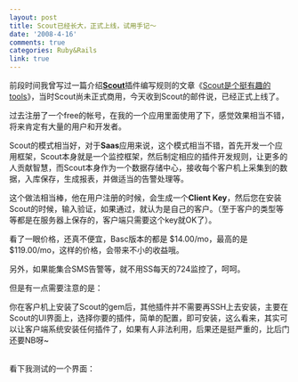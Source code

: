 ```yaml
---
layout: post
title: Scout已经长大，正式上线，试用手记～
date: '2008-4-16'
comments: true
categories: Ruby&Rails
link: true
---
```

<p>前段时间我曾写过一篇介绍<a href="https://scoutapp.com/"><strong>Scout</strong></a>插件编写规则的文章《<a href="http://iceskysl.1sters.com/?action=show&amp;id=240">Scout是个挺有趣的tools</a>》，当时Scout尚未正式商用，今天收到Scout的邮件说，已经正式上线了。</p>
<p>过去注册了一个free的帐号，在我的一个应用里面使用了下，感觉效果相当不错，将来肯定有大量的用户和开发者。</p>
<p>Scout的模式相当好，对于<strong>Saas</strong>应用来说，这个模式相当不错，首先开发一个应用框架，Scout本身就是一个监控框架，然后制定相应的插件开发规则，让更多的人贡献智慧，而Scout本身作为一个数据存储中心，接收每个客户机上采集到的数据，入库保存，生成报表，并做适当的告警处理等。</p>
<p>这个做法相当棒，他在用户注册的时候，会生成一个<strong>Client Key</strong>，然后您在安装Scout的时候，输入验证，如果通过，就认为是自己的客户。（至于客户的类型等等都是在服务器上保存的，客户端只需要这个key就OK了）。</p>
<p>看了一眼价格，还真不便宜，Basc版本的都是 			$14.00/mo，最高的是$119.00/mo，这样的价格，会带来不小的收益哦。</p>
<p>另外，如果能集合SMS告警等，就不用SS每天的724监控了，呵呵。</p>
<p>但是有一点需要注意的是：</p>
<p>你在客户机上安装了Scout的gem后，其他插件并不需要再SSH上去安装，主要在Scout的UI界面上，选择你要的插件，简单的配置，即可安装，这么看来，其实可以让客户端系统安装任何插件了，如果有人非法利用，后果还是挺严重的，比后门还要NB呀~</p>
<p><br />
看下我测试的一个界面：</p>
<p><img src="http://lh6.ggpht.com/iceskysl/SAVxKl2uqhI/AAAAAAAACCQ/_B72uUb3Vlw/s400/taojer.png" alt="" /></p>
